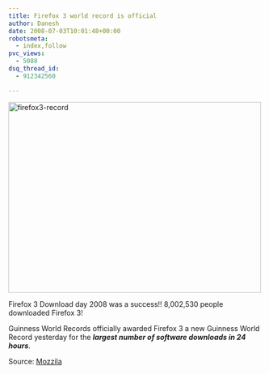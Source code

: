 ```yaml
---
title: Firefox 3 world record is official
author: Danesh
date: 2008-07-03T10:01:48+00:00
robotsmeta:
  - index,follow
pvc_views:
  - 5088
dsq_thread_id:
  - 912342560

---
```

[<img loading="lazy" class="alignnone size-medium wp-image-652" title="firefox3-record" src="/wp-content/uploads/2008/07/firefox3-record.jpg" alt="firefox3-record" width="500" height="377" />][1]

Firefox 3 Download day 2008 was a success!! 8,002,530 people downloaded Firefox 3!

Guinness World Records officially awarded Firefox 3 a new Guinness World Record yesterday for the _**largest number of software downloads in 24 hours**_.

Source: [Mozzila][2]

 [1]: /wp-content/uploads/2008/07/firefox3-record.jpg
 [2]: http://blog.mozilla.com/blog/2008/07/02/were-official/